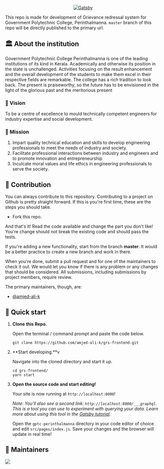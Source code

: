 <p align="center">
  <a href="https://www.gptcperinthalmanna.in">
    <img alt="Gatsby" src="https://raw.githubusercontent.com/gptc-perinthalmanna/grs-frontend/main/repo-cover.png" />
  </a>
</p>

This repo is made for development of Grievance redressal system for Government Polytechnic College, Perinthalmanna. `master` branch of this repo will be directly published to the primary url.

## 🏛️ About the institution

Government Polytechnic College Perinthalmanna is one of the leading institutions of its kind in Kerala. Academically and otherwise its position in the state is unchallenged. Activities focusing on the result enhancement and the overall development of the students to make them excel in their respective fields are remarkable. The college has a rich tradition to look back. The present is praiseworthy, so the future has to be envisioned in the light of the glorious past and the meritorious present

### 👀 Vision

To be a centre of excellence to mould technically competent engineers for industry expertise and social development.

### 🎯 Mission

1. Impart quality technical education and skills to develop engineering professionals to meet the needs of industry and society.
2. Facilitate professional interactions between industry and engineers and to promote innovation and entrepreneurship
3. Inculcate moral values and life ethics in engineering professionals to serve the society.

## 🤝 Contribution

You can always contribute to this repository. Contributing to a project on Github is pretty straight forward. If this is you're first time, these are the steps you should take.

- Fork this repo.

And that's it! Read the code available and change the part you don't like! You're change should not break the existing code and should pass the tests.

If you're adding a new functionality, start from the branch **master**. It would be a better practice to create a new branch and work in there.

When you're done, submit a pull request and for one of the maintainers to check it out. We would let you know if there is any problem or any changes that should be considered.
All submissions, including submissions by project members, require review.

The primary maintainers, though, are:

- [@amjed-ali-k](https://github.com/amjed-ali-k)

## 🚀 Quick start

1.  **Clone this Repo.**

    Open the terminal / command prompt and paste the code below.

    ```shell
    git clone https://github.com/amjed-ali-k/grs-frontend.git
    ```

1.  **Start developing.**v

    Navigate into the cloned directory and start it up.

    ```shell
    cd grs-frontend/
    yarn start
    ```

1.  **Open the source code and start editing!**

    Your site is now running at `http://localhost:8000`!

    _Note: You'll also see a second link: _`http://localhost:8000/___graphql`_. This is a tool you can use to experiment with querying your data. Learn more about using this tool in the [Gatsby tutorial](https://www.gatsbyjs.com/tutorial/part-five/#introducing-graphiql)._

    Open the `gptc-perinthalmanna` directory in your code editor of choice and edit `src/pages/index.js`. Save your changes and the browser will update in real time!

## 🧔 Maintainers

<a href="https://github.com/amjed-ali-k/grs-frontend/graphs/contributors">
  <img src="https://contrib.rocks/image?repo=amjed-ali-k/grs-frontend" />
</a>
